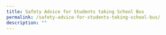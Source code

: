 ```yaml
---
title: Safety Advice for Students taking School Bus
permalink: /safety-advice-for-students-taking-school-bus/
description: ""
---
```

